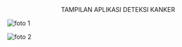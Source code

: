 <div align="center">
  TAMPILAN APLIKASI DETEKSI KANKER
</div>

![foto 1](https://github.com/user-attachments/assets/566915d8-a504-47df-9b66-543aac84b394)

![foto 2](https://github.com/user-attachments/assets/37dd8731-8cb5-4c60-a207-4444b3528250)
